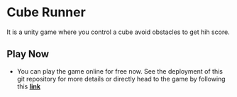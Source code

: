 # Cube Runner
It is a unity game where you control a cube avoid obstacles to get hih score.

## Play Now
* You can play the game online for free now. See the deployment of this git repository for more details or directly head to the game by following this [**link**](http://hemanth759.github.io/Cube-Runner)
